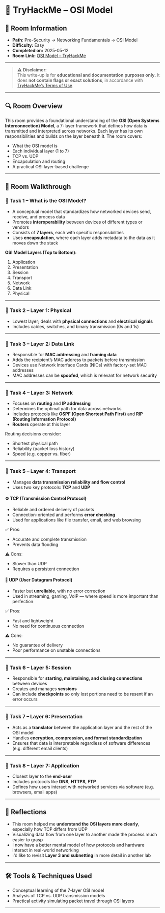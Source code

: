 # 🧩 TryHackMe – OSI Model

## 📘 Room Information
- **Path:** Pre-Security → Networking Fundamentals → OSI Model  
- **Difficulty:** Easy  
- **Completed on:** 2025-05-12  
- **Room Link:** [OSI Model – TryHackMe](https://tryhackme.com/room/osimodelzi)

---

> ⚠️ **Disclaimer:**  
> This write-up is for **educational and documentation purposes only**. It does **not contain flags or exact solutions**, in accordance with [TryHackMe’s Terms of Use](https://tryhackme.com/terms).

---

## 🔍 Room Overview

This room provides a foundational understanding of the **OSI (Open Systems Interconnection) Model**, a 7-layer framework that defines how data is transmitted and interpreted across networks. Each layer has its own responsibilities and builds on the layer beneath it. The room covers:

- What the OSI model is  
- Each individual layer (1 to 7)  
- TCP vs. UDP  
- Encapsulation and routing  
- A practical OSI layer-based challenge  

---

## 📂 Room Walkthrough

### 🔹 Task 1 – What is the OSI Model?

- A conceptual model that standardizes how networked devices send, receive, and process data  
- Promotes **interoperability** between devices of different types or vendors  
- Consists of **7 layers**, each with specific responsibilities  
- Uses **encapsulation**, where each layer adds metadata to the data as it moves down the stack  

**OSI Model Layers (Top to Bottom):**
1. Application  
2. Presentation  
3. Session  
4. Transport  
5. Network  
6. Data Link  
7. Physical  

---

### 🔹 Task 2 – Layer 1: Physical

- Lowest layer; deals with **physical connections** and **electrical signals**  
- Includes cables, switches, and binary transmission (0s and 1s)  

---

### 🔹 Task 3 – Layer 2: Data Link

- Responsible for **MAC addressing** and **framing data**  
- Adds the recipient’s MAC address to packets before transmission  
- Devices use Network Interface Cards (NICs) with factory-set MAC addresses  
- MAC addresses can be **spoofed**, which is relevant for network security  

---

### 🔹 Task 4 – Layer 3: Network

- Focuses on **routing** and **IP addressing**  
- Determines the optimal path for data across networks  
- Includes protocols like **OSPF (Open Shortest Path First)** and **RIP (Routing Information Protocol)**  
- **Routers** operate at this layer  

Routing decisions consider:
- Shortest physical path  
- Reliability (packet loss history)  
- Speed (e.g. copper vs. fiber)  

---

### 🔹 Task 5 – Layer 4: Transport

- Manages **data transmission reliability and flow control**  
- Uses two key protocols: **TCP** and **UDP**

#### ⚙️ TCP (Transmission Control Protocol)
- Reliable and ordered delivery of packets  
- Connection-oriented and performs **error checking**  
- Used for applications like file transfer, email, and web browsing  

✅ Pros:
- Accurate and complete transmission  
- Prevents data flooding  

⚠️ Cons:
- Slower than UDP  
- Requires a persistent connection  

#### 🚀 UDP (User Datagram Protocol)
- Faster but **unreliable**, with no error correction  
- Used in streaming, gaming, VoIP — where speed is more important than perfection  

✅ Pros:
- Fast and lightweight  
- No need for continuous connection  

⚠️ Cons:
- No guarantee of delivery  
- Poor performance on unstable connections  

---

### 🔹 Task 6 – Layer 5: Session

- Responsible for **starting, maintaining, and closing connections** between devices  
- Creates and manages **sessions**  
- Can include **checkpoints** so only lost portions need to be resent if an error occurs  

---

### 🔹 Task 7 – Layer 6: Presentation

- Acts as a **translator** between the application layer and the rest of the OSI model  
- Handles **encryption, compression, and format standardization**  
- Ensures that data is interpretable regardless of software differences (e.g. different email clients)  

---

### 🔹 Task 8 – Layer 7: Application

- Closest layer to the **end-user**  
- Includes protocols like **DNS**, **HTTPS**, **FTP**  
- Defines how users interact with networked services via software (e.g. browsers, email apps)  

---

## 🧠 Reflections

- This room helped me **understand the OSI layers more clearly**, especially how TCP differs from UDP  
- Visualizing data flow from one layer to another made the process much easier to grasp  
- I now have a better mental model of how protocols and hardware interact in real-world networking  
- I'd like to revisit **Layer 3 and subnetting** in more detail in another lab  

---

## 🛠️ Tools & Techniques Used

- Conceptual learning of the 7-layer OSI model  
- Analysis of TCP vs. UDP transmission models  
- Practical activity simulating packet travel through OSI layers  

---

